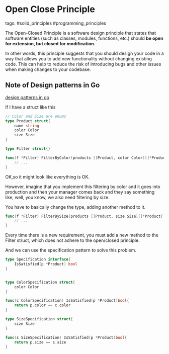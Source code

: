 # Open Close Principle

tags: #solid_principles #programming_principles

The Open-Closed Principle is a software design principle that states that software entities (such as classes, modules, functions, etc.) should **be open for extension, but closed for modification.**

In other words, this principle suggests that you should design your code in a way that allows you to add new functionality without changing existing code. This can help to reduce the risk of introducing bugs and other issues when making changes to your codebase.

## Note of Design patterns in Go

[design patterns in go](https://www.udemy.com/course/design-patterns-go/learn/lecture/16912634#questions)

If I have a struct like this

```go
// Color and Size are enums
type Product struct{
    name string
    color Color
    size Size
}

type Filter struct{}

func(f *Filter) FilterByColor(products []Product, color Color)[]*Product{
    // ...
}

```

OK,so it might look like everything is OK.

However, imagine that you implement this filtering by color and it goes into production and then your manager comes back and they say something like, well, you know, we also need filtering by size.

You have to basically change the type, adding another method to it.

```go
func(f *Filter) FilterBySize(products []Product, size Size)[]*Product{
    // ...
}
```

Every time there is a new requirement, you must add a new method to the Filter struct, which does not adhere to the open/closed principle.

And we can use the specification pattern to solve this problem.

```go
type Specification interface{
    IsSatisfied(p *Product) bool
}


type ColorSpecification struct{
    color Color
}

func(c ColorSpecification) IsSatisfied(p *Product)bool{
    return p.color == c.color
}

type SizeSpecification struct{
    size Size
}

func(s SizeSpecification) IsSatisfied(p *Product)bool{
    return p.size == s.size
}
```
